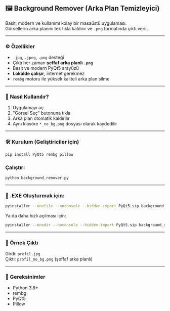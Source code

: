 ## 🖼️ Background Remover (Arka Plan Temizleyici)

Basit, modern ve kullanımı kolay bir masaüstü uygulaması.  
Görsellerin arka planını tek tıkla kaldırır ve `.png` formatında çıktı verir.

---

### ⚙️ Özellikler

- `.jpg`, `.jpeg`, `.png` desteği
- Çıktı her zaman **şeffaf arka planlı `.png`**
- Basit ve modern PyQt5 arayüzü
- **Lokalde çalışır**, internet gerekmez
- `rembg` motoru ile yüksek kaliteli arka plan silme

---

### 🚀 Nasıl Kullanılır?

1. Uygulamayı aç
2. "Görsel Seç" butonuna tıkla
3. Arka plan otomatik kaldırılır
4. Aynı klasöre `*_no_bg.png` dosyası olarak kaydedilir

---

### 🛠️ Kurulum (Geliştiriciler için)

```bash
pip install PyQt5 rembg pillow
```

### Çalıştır:

```bash
python background_remover.py
```

---

### 🔨 .EXE Oluşturmak için:

```bash
pyinstaller --onefile --noconsole --hidden-import PyQt5.sip background_remover.py
```

Ya da daha hızlı açılması için:

```bash
pyinstaller --onedir --noconsole --hidden-import PyQt5.sip background_remover.py
```

---

### 📁 Örnek Çıktı

Girdi: `profil.jpg`  
Çıktı: `profil_no_bg.png` (şeffaf arka planlı)

---

### 📌 Gereksinimler

- Python 3.8+
- rembg
- PyQt5
- Pillow
